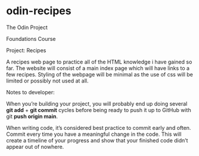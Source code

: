 # odin-recipes

The Odin Project

Foundations Course

Project: Recipes

A recipes web page to practice all of the HTML knowledge i have gained so far. 
The website will consist of a main index page which will have links to a few recipes.
Styling of the webpage will be minimal as the use of css will be limited or possibly not used at all. 


Notes to developer:

When you’re building your project, you will probably end up doing several **git add** + **git commit** cycles before being ready to push it up to GitHub with git **push origin main**.

When writing code, it’s considered best practice to commit early and often. Commit every time you have a meaningful change in the code. This will create a timeline of your progress and show that your finished code didn’t appear out of nowhere.